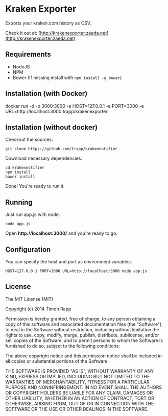 # Kraken Exporter

Exports your kraken.com history as CSV.

Check it out at: [http://krakenexporter.zaeda.net](http://krakenexporter.zaeda.net)

## Requirements

* NodeJS
* NPM
* Bower (If missing install with `npm install -g bower`)

## Installation (with Docker)

docker run -d -p 3000:3000 -e HOST=127.0.0.1 -e PORT=3000 -e URL=http://localhost:3000 trapp/krakenexporter 

## Installation (without docker)

Checkout the sources:

    git clone https://github.com/trapp/krakennotifier

Download necessary dependencies:

    cd krakennotifier
    npm install
    bower install

Done! You're ready to run it.

## Running

Just run app.js with node:

    node app.js

Open **http://localhost:3000/** and you're ready to go.

## Configuration

You can specify the host and port as environment variables:

    HOST=127.0.0.1 PORT=3000 URL=http://localhost:3000 node app.js

## License

The MIT License (MIT)

Copyright (c) 2014 Timon Rapp

Permission is hereby granted, free of charge, to any person obtaining a copy
of this software and associated documentation files (the "Software"), to deal
in the Software without restriction, including without limitation the rights
to use, copy, modify, merge, publish, distribute, sublicense, and/or sell
copies of the Software, and to permit persons to whom the Software is
furnished to do so, subject to the following conditions:

The above copyright notice and this permission notice shall be included in all
copies or substantial portions of the Software.

THE SOFTWARE IS PROVIDED "AS IS", WITHOUT WARRANTY OF ANY KIND, EXPRESS OR
IMPLIED, INCLUDING BUT NOT LIMITED TO THE WARRANTIES OF MERCHANTABILITY,
FITNESS FOR A PARTICULAR PURPOSE AND NONINFRINGEMENT. IN NO EVENT SHALL THE
AUTHORS OR COPYRIGHT HOLDERS BE LIABLE FOR ANY CLAIM, DAMAGES OR OTHER
LIABILITY, WHETHER IN AN ACTION OF CONTRACT, TORT OR OTHERWISE, ARISING FROM,
OUT OF OR IN CONNECTION WITH THE SOFTWARE OR THE USE OR OTHER DEALINGS IN THE
SOFTWARE.